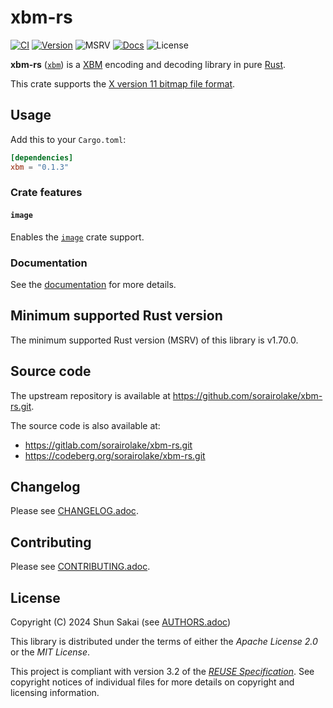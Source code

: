 <!--
SPDX-FileCopyrightText: 2024 Shun Sakai

SPDX-License-Identifier: Apache-2.0 OR MIT
-->

# xbm-rs

[![CI][ci-badge]][ci-url]
[![Version][version-badge]][version-url]
![MSRV][msrv-badge]
[![Docs][docs-badge]][docs-url]
![License][license-badge]

**xbm-rs** ([`xbm`][version-url]) is a [XBM] encoding and decoding library in
pure [Rust].

This crate supports the [X version 11 bitmap file format].

## Usage

Add this to your `Cargo.toml`:

```toml
[dependencies]
xbm = "0.1.3"
```

### Crate features

#### `image`

Enables the [`image`] crate support.

### Documentation

See the [documentation][docs-url] for more details.

## Minimum supported Rust version

The minimum supported Rust version (MSRV) of this library is v1.70.0.

## Source code

The upstream repository is available at
<https://github.com/sorairolake/xbm-rs.git>.

The source code is also available at:

- <https://gitlab.com/sorairolake/xbm-rs.git>
- <https://codeberg.org/sorairolake/xbm-rs.git>

## Changelog

Please see [CHANGELOG.adoc].

## Contributing

Please see [CONTRIBUTING.adoc].

## License

Copyright (C) 2024 Shun Sakai (see [AUTHORS.adoc])

This library is distributed under the terms of either the _Apache License 2.0_
or the _MIT License_.

This project is compliant with version 3.2 of the [_REUSE Specification_]. See
copyright notices of individual files for more details on copyright and
licensing information.

[ci-badge]: https://img.shields.io/github/actions/workflow/status/sorairolake/xbm-rs/CI.yaml?branch=develop&style=for-the-badge&logo=github&label=CI
[ci-url]: https://github.com/sorairolake/xbm-rs/actions?query=branch%3Adevelop+workflow%3ACI++
[version-badge]: https://img.shields.io/crates/v/xbm?style=for-the-badge&logo=rust
[version-url]: https://crates.io/crates/xbm
[msrv-badge]: https://img.shields.io/crates/msrv/xbm?style=for-the-badge&logo=rust
[docs-badge]: https://img.shields.io/docsrs/xbm?style=for-the-badge&logo=docsdotrs&label=Docs.rs
[docs-url]: https://docs.rs/xbm
[license-badge]: https://img.shields.io/crates/l/xbm?style=for-the-badge
[XBM]: https://en.wikipedia.org/wiki/X_BitMap
[Rust]: https://www.rust-lang.org/
[X version 11 bitmap file format]: https://www.x.org/releases/X11R7.7/doc/libX11/libX11/libX11.html#Manipulating_Bitmaps
[`image`]: https://crates.io/crates/image
[CHANGELOG.adoc]: CHANGELOG.adoc
[CONTRIBUTING.adoc]: CONTRIBUTING.adoc
[AUTHORS.adoc]: AUTHORS.adoc
[_REUSE Specification_]: https://reuse.software/spec/

